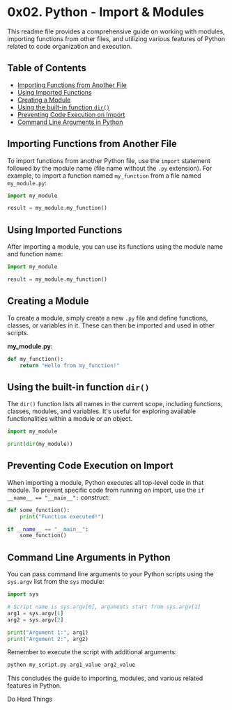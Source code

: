 # 0x02. Python - Import & Modules

This readme file provides a comprehensive guide on working with modules, importing functions from other files, and utilizing various features of Python related to code organization and execution.

## Table of Contents
- [Importing Functions from Another File](#importing-functions-from-another-file)
- [Using Imported Functions](#using-imported-functions)
- [Creating a Module](#creating-a-module)
- [Using the built-in function `dir()`](#using-the-built-in-function-dir)
- [Preventing Code Execution on Import](#preventing-code-execution-on-import)
- [Command Line Arguments in Python](#command-line-arguments-in-python)

## Importing Functions from Another File
To import functions from another Python file, use the `import` statement followed by the module name (file name without the `.py` extension). For example, to import a function named `my_function` from a file named `my_module.py`:

```python
import my_module

result = my_module.my_function()
```

## Using Imported Functions
After importing a module, you can use its functions using the module name and function name:

```python
import my_module

result = my_module.my_function()
```

## Creating a Module
To create a module, simply create a new `.py` file and define functions, classes, or variables in it. These can then be imported and used in other scripts.

**my_module.py:**
```python
def my_function():
    return "Hello from my_function!"
```

## Using the built-in function `dir()`
The `dir()` function lists all names in the current scope, including functions, classes, modules, and variables. It's useful for exploring available functionalities within a module or an object.

```python
import my_module

print(dir(my_module))
```

## Preventing Code Execution on Import
When importing a module, Python executes all top-level code in that module. To prevent specific code from running on import, use the `if __name__ == "__main__":` construct:

```python
def some_function():
    print("Function executed!")

if __name__ == "__main__":
    some_function()
```

## Command Line Arguments in Python
You can pass command line arguments to your Python scripts using the `sys.argv` list from the `sys` module:

```python
import sys

# Script name is sys.argv[0], arguments start from sys.argv[1]
arg1 = sys.argv[1]
arg2 = sys.argv[2]

print("Argument 1:", arg1)
print("Argument 2:", arg2)
```

Remember to execute the script with additional arguments:

```bash
python my_script.py arg1_value arg2_value
```

This concludes the guide to importing, modules, and various related features in Python.


Do Hard Things
